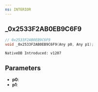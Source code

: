 ```yaml
---
ns: INTERIOR
---
```

## _0x2533F2AB0EB9C6F9

```c
// 0x2533F2AB0EB9C6F9
void _0x2533F2AB0EB9C6F9(Any p0, Any p1);
```

```
NativeDB Introduced: v1207
```

## Parameters
* **p0**:
* **p1**:
